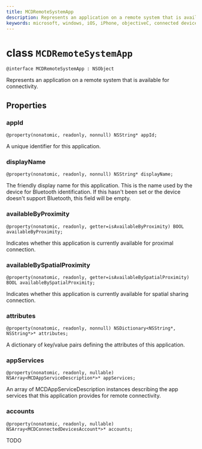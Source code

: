 ```yaml
---
title: MCDRemoteSystemApp
description: Represents an application on a remote system that is available for connectivity.
keywords: microsoft, windows, iOS, iPhone, objectiveC, connected devices, Project Rome
---
```


# class `MCDRemoteSystemApp` 

```
@interface MCDRemoteSystemApp : NSObject
```  

Represents an application on a remote system that is available for connectivity.

## Properties

### appId
`@property(nonatomic, readonly, nonnull) NSString* appId;`

A unique identifier for this application.

### displayName
`@property(nonatomic, readonly, nonnull) NSString* displayName;`

The friendly display name for this application. This is the name used by the device for Bluetooth identification. If this hasn't been set or the device doesn't support Bluetooth, this field will be empty.

### availableByProximity
`@property(nonatomic, readonly, getter=isAvailableByProximity) BOOL availableByProximity;`

Indicates whether this application is currently available for proximal connection.

### availableBySpatialProximity
`@property(nonatomic, readonly, getter=isAvailableBySpatialProximity) BOOL availableBySpatialProximity;`

Indicates whether this application is currently available for spatial sharing connection.

### attributes
`@property(nonatomic, readonly, nonnull) NSDictionary<NSString*, NSString*>* attributes;`

A dictionary of key/value pairs defining the attributes of this application.

### appServices
`@property(nonatomic, readonly, nullable) NSArray<MCDAppServiceDescription*>* appServices;`

An array of MCDAppServiceDescription instances describing the app services that this application provides for remote connectivity.

### accounts
`@property(nonatomic, readonly, nullable) NSArray<MCDConnectedDevicesAccount*>* accounts;`

TODO